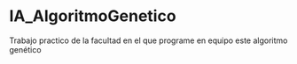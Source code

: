 # IA_AlgoritmoGenetico
Trabajo practico de la facultad en el que programe en equipo este algoritmo genético
